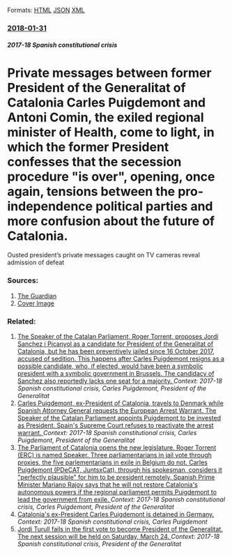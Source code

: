 
Formats: [HTML](/news/2018/01/31/private-messages-between-former-president-of-the-generalitat-of-catalonia-carles-puigdemont-and-antoni-coman-the-exiled-regional-minister.html)  [JSON](/news/2018/01/31/private-messages-between-former-president-of-the-generalitat-of-catalonia-carles-puigdemont-and-antoni-coman-the-exiled-regional-minister.json)  [XML](/news/2018/01/31/private-messages-between-former-president-of-the-generalitat-of-catalonia-carles-puigdemont-and-antoni-coman-the-exiled-regional-minister.xml)  

### [2018-01-31](/news/2018/01/31/index.md)

##### 2017-18 Spanish constitutional crisis
# Private messages between former President of the Generalitat of Catalonia Carles Puigdemont and Antoni Comin, the exiled regional minister of Health, come to light, in which the former President confesses that the secession procedure "is over", opening, once again, tensions between the pro-independence political parties and more confusion about the future of Catalonia. 

Ousted president’s private messages caught on TV cameras reveal admission of defeat


### Sources:

1. [The Guardian](https://www.theguardian.com/world/2018/jan/31/this-is-over-puigdemonts-catalan-independence-doubts-caught-on-camera)
1. [Cover Image](https://i.guim.co.uk/img/media/5375012a6f86f60584c83a9060652c7dd82e5147/4_129_4888_2932/master/4888.jpg?w=1200&amp;h=630&amp;q=55&amp;auto=format&amp;usm=12&amp;fit=crop&amp;crop=faces%2Centropy&amp;bm=normal&amp;ba=bottom%2Cleft&amp;blend64=aHR0cHM6Ly91cGxvYWRzLmd1aW0uY28udWsvMjAxOC8wMS8zMS9mYWNlYm9va19kZWZhdWx0LnBuZw&amp;s=834f0bc8129660474ba5ec4c94d2e4a7)

### Related:

1. [The Speaker of the Catalan Parliament, Roger Torrent, proposes Jordi Sanchez i Picanyol as a candidate for President of the Generalitat of Catalonia, but he has been preventively jailed since 16 October 2017, accused of sedition. This happens after Carles Puigdemont resigns as a possible candidate, who, if elected, would have been a symbolic president with a symbolic government in Brussels. The candidacy of Sanchez also reportedly lacks one seat for a majority. ](/news/2018/03/5/the-speaker-of-the-catalan-parliament-roger-torrent-proposes-jordi-sa-nchez-i-picanyol-as-a-candidate-for-president-of-the-generalitat-of.md) _Context: 2017-18 Spanish constitutional crisis, Carles Puigdemont, President of the Generalitat_
2. [Carles Puigdemont, ex-President of Catalonia, travels to Denmark while Spanish Attorney General requests the European Arrest Warrant. The Speaker of the Catalan Parliament appoints Puigdemont to be invested as President. Spain's Supreme Court refuses to reactivate the arrest warrant. ](/news/2018/01/22/carles-puigdemont-ex-president-of-catalonia-travels-to-denmark-while-spanish-attorney-general-requests-the-european-arrest-warrant-the-sp.md) _Context: 2017-18 Spanish constitutional crisis, Carles Puigdemont, President of the Generalitat_
3. [The Parliament of Catalonia opens the new legislature. Roger Torrent (ERC) is named Speaker. Three parliamentarians in jail vote through proxies, the five parlementarians in exile in Belgium do not. Carles Puigdemont (PDeCAT, JuntsxCat), through his spokesman, considers it "perfectly plausible" for him to be president remotely. Spanish Prime Minister Mariano Rajoy says that he will not restore Catalonia's autonomous powers if the regional parliament permits Puigdemont to lead the government from exile. ](/news/2018/01/17/the-parliament-of-catalonia-opens-the-new-legislature-roger-torrent-erc-is-named-speaker-three-parliamentarians-in-jail-vote-through-pro.md) _Context: 2017-18 Spanish constitutional crisis, Carles Puigdemont, President of the Generalitat_
4. [Catalonia's ex-President Carles Puigdemont is detained in Germany. ](/news/2018/03/25/catalonia-s-ex-president-carles-puigdemont-is-detained-in-germany.md) _Context: 2017-18 Spanish constitutional crisis, Carles Puigdemont_
5. [Jordi Turull fails in the first vote to become President of the Generalitat. The next session will be held on Saturday, March 24. ](/news/2018/03/22/jordi-turull-fails-in-the-first-vote-to-become-president-of-the-generalitat-the-next-session-will-be-held-on-saturday-march-24.md) _Context: 2017-18 Spanish constitutional crisis, President of the Generalitat_
